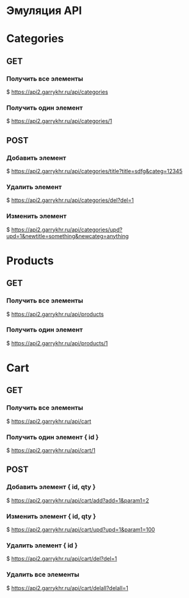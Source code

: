 # Эмуляция API

# Categories

## GET
### Получить все элементы
$ https://api2.garrykhr.ru/api/categories
### Получить один элемент
$ https://api2.garrykhr.ru/api/categories/1

## POST
### Добавить элемент
$ https://api2.garrykhr.ru/api/categories/title?title=sdfg&categ=12345
### Удалить элемент
$ https://api2.garrykhr.ru/api/categories/del?del=1
### Изменить элемент
$ https://api2.garrykhr.ru/api/categories/upd?upd=1&newtitle=something&newcateg=anything


# Products

## GET

### Получить все элементы
$ https://api2.garrykhr.ru/api/products
### Получить один элемент
$ https://api2.garrykhr.ru/api/products/1

# Cart

## GET
### Получить все элементы
$ https://api2.garrykhr.ru/api/cart
### Получить один элемент { id }
$ https://api2.garrykhr.ru/api/cart/1

## POST
### Добавить элемент { id, qty }
$ https://api2.garrykhr.ru/api/cart/add?add=1&param1=2
### Изменить элемент { id, qty }
$ https://api2.garrykhr.ru/api/cart/upd?upd=1&param1=100
### Удалить элемент { id }
$ https://api2.garrykhr.ru/api/cart/del?del=1
### Удалить все элементы
$ https://api2.garrykhr.ru/api/cart/delall?delall=1